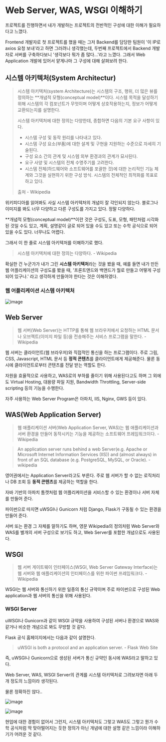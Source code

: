 # Web Server, WAS, WSGI 이해하기

프로젝트를 진행하면서 내가 개발하는 프로젝트의 전반적인 구성에 대한 이해가 필요하다고 느꼈다.

Frontend 개발자로 첫 프로젝트를 했을 때는 그저 Backend를 담당한 팀원이 '이 IP로 axios 요청 보내'라고 하면 그러려니 생각했는데, 두번째 프로젝트에서 Backend 개발자로 서버를 구축하다보니 '생각보다 뭐가 좀 많다...'라고 느꼈다. 그래서 Web Application 개발에 있어서 얕게나마 그 구성에 대해 살펴보려 한다.

## 시스템 아키텍처(System Architectur)

> 시스템 아키텍처(system Architecture)는 시스템의 구조, 행위, 더 많은 뷰를 정의하는 **개념적 모형(conceptual model)**이다. 시스템 목적을 달성하기 위해 시스템의 각 컴포넌트가 무엇이며 어떻게 상호작용하는지, 정보가 어떻게 교환되는지를 설명한다.
>
> 시스템 아키텍처에 대한 정의는 다양한데, 종합하면 다음의 기본 요구 사항이 있다.
>
> - 시스템 구성 및 동작 원리를 나타내고 있다.
> - 시스템 구성 요소(부품)에 대한 설계 및 구현을 지원하는 수준으로 자세히 기술된다.
> - 구성 요소 간의 관계 및 시스템 외부 환경과의 관계가 묘사된다.
> - 요구 사양 및 시스템의 전체 수명주기를 고려한다.
> - 시스템 전체(하드웨어와 소프트웨어를 포괄한 것)에 대한 논리적인 기능 체계와 그것을 실현하기 위한 구성 방식. 시스템의 전체적인 최적화를 목표로 하고 있다.
>
> 출처 - Wikipedia

위키피디아를 읽어봐도 사실 시스템 아키텍처의 개념이 잘 각인되지 않는다. 블로그나 이미지를 봐도 너무 다양하고 다른 구성도를 가지고 있다. 정말 다양하다.

**개념적 모형(conceptual model)**이란 것은 구성도, 도표, 모형, 패턴처럼 시각화된 것일 수도 있고, 계획, 설명같이 글로 되어 있을 수도 있고 또는 수학 공식으로 되어 있을 수도 있다. 너무나도 어렵다.

그래서 이 한 줄로 시스템 아키텍처를 이해하기로 했다.

> 시스템 아키텍처에 대한 정의는 다양하다. - Wikipedia

확실한 건 누군가가 내가 그린 **시스템 아키텍처**라는 것을 봤을 때, 예를 들면 내가 만든 웹 어플리케이션의 구성도를 봤을 때, '프론트앤드와 백앤드가 뭘로 만들고 어떻게 구성되어 있구나.' 라고 생각하게 만들어야 한다는 것은 이해하였다.

### 웹 어플리케이션 시스템 아키텍처

![image](https://user-images.githubusercontent.com/52814897/79706711-22c29f80-82f5-11ea-85d3-3beb3bb09987.png)

## Web Server

> 웹 서버(Web Server)는 HTTP를 통해 웹 브라우저에서 요청하는 HTML 문서나 오브젝트(이미지 파일 등)을 전송해주는 서비스 프로그램을 말한다. - Wikipedia

웹 서버는 클라이언트(웹 브라우저)와 직접적인 통신을 하는 프로그램이다. 주로 그림, CSS, Javascript, HTML 문서 등 **정적 콘텐츠**를 클라이언트에게 제공해준다. 물론 동시에 클라이언트로부터 콘텐츠를 전달 받는 역할도 한다.

자원을 효율적으로 사용하고, WAS로의 부하를 줄이기 위해 사용된다고도 하며 그 외에도 Virtual Hosting, 대용량 파일 지원, Bandwidth Throttling, Server-side scripting 등의 기능을 수행한다.

자주 사용하는 Web Server Program은 아파치, IIS, Nginx, GWS 등이 있다.

## WAS(Web Application Server)

> 웹 애플리케이션 서버(Web Application Server, WAS)는 웹 애플리케이션과 서버 환경을 만들어 동작시키는 기능을 제공하는 소프트웨어 프레임워크이다. - Wikipedia

> An application server runs behind a web Server(e.g. Apache or Microsoft Internet Information Services (IIS)) and (almost always) in front of an SQL database (e.g. PostgreSQL, MySQL, or Oracle). - wikipedia

영어권에서는 Application Server라고도 부른다. 주로 웹 서버가 할 수 없는 로직처리나 DB 조회 등 **동적 콘텐츠**를 제공하는 역할을 한다.

자바 기반의 아파치 톰캣처럼 웹 어플리케이션을 서비스할 수 있는 환경이나 서버 자체를 만들어 준다.

파이썬으로 따지면 uWSGI나 Gunicorn 처럼 Django, Flask가 구동될 수 있는 환경을 만들어 준다.

서버 또는 환경 그 자체를 말하기도 하며, 영문 Wikipedia의 정의처럼 Web Server와 WAS를 별개의 서버 구성으로 보기도 하고, Web Server를 포함한 개념으로도 사용된다.

## WSGI

> 웹 서버 게이트웨이 인터페이스(WSGI, Web Server Gateway Interface)는 웹 서버와 웹 애플리케이션의 인터페이스를 위한 파이썬 프레임워크다. - Wikipedia

WSGI는 웹 서버와 통신하기 위한 일종의 통신 규약이며 주로 파이썬으로 구성된 Web application과 웹 서버의 통신을 위해 사용된다.

### WSGI Server

uWSGI나 Gunicorn과 같이 WSGI 규약을 사용하여 구성된 서버나 환경으로 WAS와 같거나 비슷한 개념으로 봐도 무방할 것 같다.

Flask 공식 홈페이지에서는 다음과 같이 설명한다.

> uWSGI is both a protocol and an application server. - Flask Web Site

즉, uWSGI나 Gunicorn으로 생성된 서버가 통신 규약인 동시에 WAS라고 말하고 있다.

Web Server, WAS, WSGI Server의 관계를 시스템 아키텍처로 그려보자면 아래 두 개 정도의 느낌이라 생각된다.

물론 정확하진 않다..

![image](https://user-images.githubusercontent.com/52814897/80385514-19cb6280-88e1-11ea-9b08-e3fd6cb1585b.png)

![image](https://user-images.githubusercontent.com/52814897/80385452-091aec80-88e1-11ea-8a31-a59da44d65d7.png)

현업에 대한 경험이 없어서 그런지, 시스템 아키텍처도 그렇고 WAS도 그렇고 뭔가 수학 공식처럼 딱 맞아떨어지는 듯한 정의가 아닌 개념에 대한 설명 같은 느낌이라 이해하기가 어려운 것 같다.